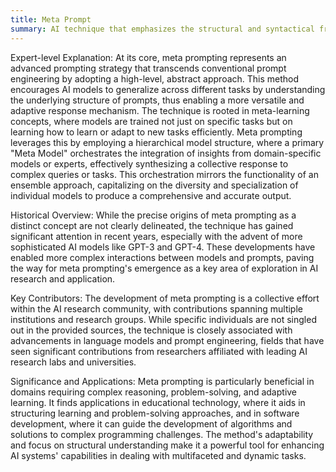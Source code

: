 ```yaml
---
title: Meta Prompt
summary: AI technique that emphasizes the structural and syntactical framework of prompts to guide models in problem-solving and task execution, prioritizing the 'how' of information presentation over the 'what'.
---
```

Expert-level Explanation: At its core, meta prompting represents an advanced prompting strategy that transcends conventional prompt engineering by adopting a high-level, abstract approach. This method encourages AI models to generalize across different tasks by understanding the underlying structure of prompts, thus enabling a more versatile and adaptive response mechanism. The technique is rooted in meta-learning concepts, where models are trained not just on specific tasks but on learning how to learn or adapt to new tasks efficiently. Meta prompting leverages this by employing a hierarchical model structure, where a primary "Meta Model" orchestrates the integration of insights from domain-specific models or experts, effectively synthesizing a collective response to complex queries or tasks. This orchestration mirrors the functionality of an ensemble approach, capitalizing on the diversity and specialization of individual models to produce a comprehensive and accurate output​[](https://github.com/meta-prompting/meta-prompting)​​[](https://flowgpt.gitbook.io/prompt-engineering-guide/group-8/advanced-topics-in-prompt-engineering/meta-learning-and-meta-prompts)​​[](https://ar5iv.org/abs/2401.12954)​.

Historical Overview: While the precise origins of meta prompting as a distinct concept are not clearly delineated, the technique has gained significant attention in recent years, especially with the advent of more sophisticated AI models like GPT-3 and GPT-4. These developments have enabled more complex interactions between models and prompts, paving the way for meta prompting's emergence as a key area of exploration in AI research and application.

Key Contributors: The development of meta prompting is a collective effort within the AI research community, with contributions spanning multiple institutions and research groups. While specific individuals are not singled out in the provided sources, the technique is closely associated with advancements in language models and prompt engineering, fields that have seen significant contributions from researchers affiliated with leading AI research labs and universities.

Significance and Applications: Meta prompting is particularly beneficial in domains requiring complex reasoning, problem-solving, and adaptive learning. It finds applications in educational technology, where it aids in structuring learning and problem-solving approaches, and in software development, where it can guide the development of algorithms and solutions to complex programming challenges. The method's adaptability and focus on structural understanding make it a powerful tool for enhancing AI systems' capabilities in dealing with multifaceted and dynamic tasks​[](https://github.com/meta-prompting/meta-prompting)​.

